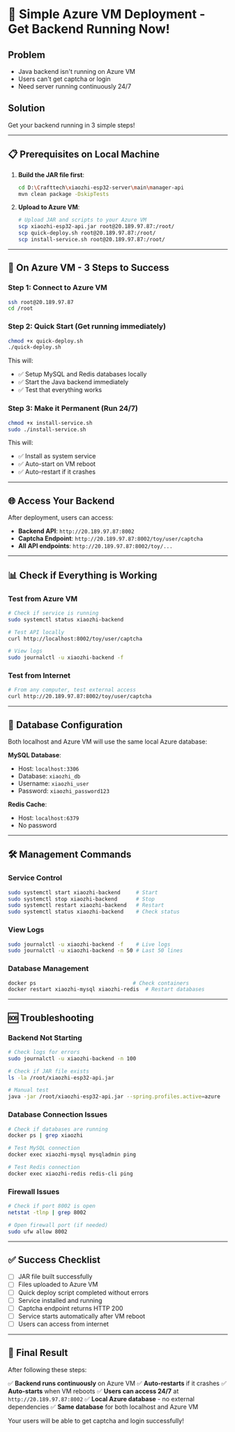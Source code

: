 # 🚀 Simple Azure VM Deployment - Get Backend Running Now!

## Problem
- Java backend isn't running on Azure VM
- Users can't get captcha or login
- Need server running continuously 24/7

## Solution
Get your backend running in 3 simple steps!

---

## 📋 Prerequisites on Local Machine

1. **Build the JAR file first**:
   ```bash
   cd D:\Crafttech\xiaozhi-esp32-server\main\manager-api
   mvn clean package -DskipTests
   ```

2. **Upload to Azure VM**:
   ```bash
   # Upload JAR and scripts to your Azure VM
   scp xiaozhi-esp32-api.jar root@20.189.97.87:/root/
   scp quick-deploy.sh root@20.189.97.87:/root/
   scp install-service.sh root@20.189.97.87:/root/
   ```

---

## 🎯 On Azure VM - 3 Steps to Success

### Step 1: Connect to Azure VM
```bash
ssh root@20.189.97.87
cd /root
```

### Step 2: Quick Start (Get running immediately)
```bash
chmod +x quick-deploy.sh
./quick-deploy.sh
```
This will:
- ✅ Setup MySQL and Redis databases locally
- ✅ Start the Java backend immediately
- ✅ Test that everything works

### Step 3: Make it Permanent (Run 24/7)
```bash
chmod +x install-service.sh
sudo ./install-service.sh
```
This will:
- ✅ Install as system service
- ✅ Auto-start on VM reboot
- ✅ Auto-restart if it crashes

---

## 🌐 Access Your Backend

After deployment, users can access:

- **Backend API**: `http://20.189.97.87:8002`
- **Captcha Endpoint**: `http://20.189.97.87:8002/toy/user/captcha`
- **All API endpoints**: `http://20.189.97.87:8002/toy/...`

---

## 📊 Check if Everything is Working

### Test from Azure VM
```bash
# Check if service is running
sudo systemctl status xiaozhi-backend

# Test API locally
curl http://localhost:8002/toy/user/captcha

# View logs
sudo journalctl -u xiaozhi-backend -f
```

### Test from Internet
```bash
# From any computer, test external access
curl http://20.189.97.87:8002/toy/user/captcha
```

---

## 🔧 Database Configuration

Both localhost and Azure VM will use the same local Azure database:

**MySQL Database**:
- Host: `localhost:3306`
- Database: `xiaozhi_db`
- Username: `xiaozhi_user`
- Password: `xiaozhi_password123`

**Redis Cache**:
- Host: `localhost:6379`
- No password

---

## 🛠️ Management Commands

### Service Control
```bash
sudo systemctl start xiaozhi-backend     # Start
sudo systemctl stop xiaozhi-backend      # Stop
sudo systemctl restart xiaozhi-backend   # Restart
sudo systemctl status xiaozhi-backend    # Check status
```

### View Logs
```bash
sudo journalctl -u xiaozhi-backend -f    # Live logs
sudo journalctl -u xiaozhi-backend -n 50 # Last 50 lines
```

### Database Management
```bash
docker ps                               # Check containers
docker restart xiaozhi-mysql xiaozhi-redis  # Restart databases
```

---

## 🆘 Troubleshooting

### Backend Not Starting
```bash
# Check logs for errors
sudo journalctl -u xiaozhi-backend -n 100

# Check if JAR file exists
ls -la /root/xiaozhi-esp32-api.jar

# Manual test
java -jar /root/xiaozhi-esp32-api.jar --spring.profiles.active=azure
```

### Database Connection Issues
```bash
# Check if databases are running
docker ps | grep xiaozhi

# Test MySQL connection
docker exec xiaozhi-mysql mysqladmin ping

# Test Redis connection
docker exec xiaozhi-redis redis-cli ping
```

### Firewall Issues
```bash
# Check if port 8002 is open
netstat -tlnp | grep 8002

# Open firewall port (if needed)
sudo ufw allow 8002
```

---

## ✅ Success Checklist

- [ ] JAR file built successfully
- [ ] Files uploaded to Azure VM
- [ ] Quick deploy script completed without errors
- [ ] Service installed and running
- [ ] Captcha endpoint returns HTTP 200
- [ ] Service starts automatically after VM reboot
- [ ] Users can access from internet

---

## 🎯 Final Result

After following these steps:

✅ **Backend runs continuously** on Azure VM
✅ **Auto-restarts** if it crashes
✅ **Auto-starts** when VM reboots
✅ **Users can access 24/7** at `http://20.189.97.87:8002`
✅ **Local Azure database** - no external dependencies
✅ **Same database** for both localhost and Azure VM

Your users will be able to get captcha and login successfully!